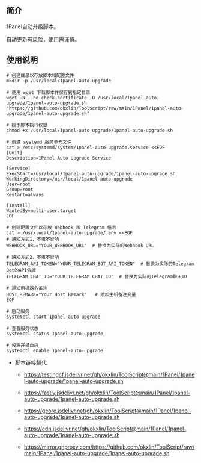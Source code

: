 ## 简介

1Panel自动升级脚本。

自动更新有风险，使用需谨慎。

## 使用说明

```
# 创建目录以存放脚本和配置文件
mkdir -p /usr/local/1panel-auto-upgrade

# 使用 wget 下载脚本并保存到指定目录
wget -N --no-check-certificate -O /usr/local/1panel-auto-upgrade/1panel-auto-upgrade.sh "https://github.com/okxlin/ToolScript/raw/main/1Panel/1panel-auto-upgrade/1panel-auto-upgrade.sh"

# 授予脚本执行权限
chmod +x /usr/local/1panel-auto-upgrade/1panel-auto-upgrade.sh

# 创建 systemd 服务单元文件
cat > /etc/systemd/system/1panel-auto-upgrade.service <<EOF
[Unit]
Description=1Panel Auto Upgrade Service

[Service]
ExecStart=/usr/local/1panel-auto-upgrade/1panel-auto-upgrade.sh
WorkingDirectory=/usr/local/1panel-auto-upgrade
User=root
Group=root
Restart=always

[Install]
WantedBy=multi-user.target
EOF

# 创建配置文件以存放 Webhook 和 Telegram 信息
cat > /usr/local/1panel-auto-upgrade/.env <<EOF
# 通知方式1，不填不影响
WEBHOOK_URL="YOUR_WEBHOOK_URL"  # 替换为实际的Webhook URL

# 通知方式2，不填不影响
TELEGRAM_API_TOKEN="YOUR_TELEGRAM_BOT_API_TOKEN"  # 替换为实际的Telegram Bot的API令牌
TELEGRAM_CHAT_ID="YOUR_TELEGRAM_CHAT_ID"  # 替换为实际的Telegram聊天ID

# 通知用机器名备注
HOST_REMARK="Your Host Remark"   # 添加主机备注变量
EOF

# 启动服务
systemctl start 1panel-auto-upgrade

# 查看服务状态
systemctl status 1panel-auto-upgrade

# 设置开机自启
systemctl enable 1panel-auto-upgrade
```

- 脚本链接替代
  - https://testingcf.jsdelivr.net/gh/okxlin/ToolScript@main/1Panel/1panel-auto-upgrade/1panel-auto-upgrade.sh

  - https://fastly.jsdelivr.net/gh/okxlin/ToolScript@main/1Panel/1panel-auto-upgrade/1panel-auto-upgrade.sh

  - https://gcore.jsdelivr.net/gh/okxlin/ToolScript@main/1Panel/1panel-auto-upgrade/1panel-auto-upgrade.sh

  - https://cdn.jsdelivr.net/gh/okxlin/ToolScript@main/1Panel/1panel-auto-upgrade/1panel-auto-upgrade.sh

  - https://mirror.ghproxy.com/https://github.com/okxlin/ToolScript/raw/main/1Panel/1panel-auto-upgrade/1panel-auto-upgrade.sh
